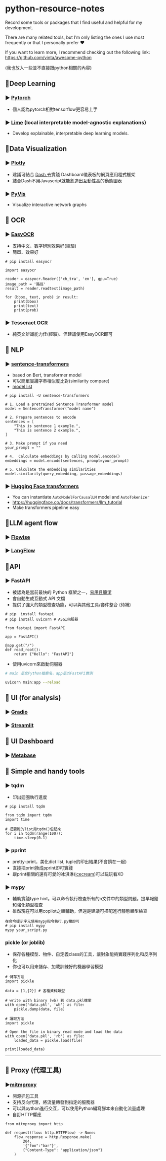 # python-resource-notes
Record some tools or packages that I find useful and helpful for my development.

There are many related tools, but I’m only listing the ones I use most frequently or that I personally prefer ❤️

If you want to learn more, I recommend checking out the following link:
https://github.com/vinta/awesome-python

(我也放入一些並不直接跟python相關的內容)

## 🔻Deep Learning
### ▶︎ [Pytorch](https://github.com/pytorch/pytorch)
- 個人認為pytorch相對tensorflow更容易上手

### ▶︎ [Lime](https://github.com/marcotcr/lime) (local interpretable model-agnostic explanations)
- Develop explainable, interpretable deep learning models.

## 🔻Data Visualization
### ▶︎ [Plotly](https://plotly.com/python)
- 建議可結合 [Dash ](https://dash.plotly.com/)去實踐 Dashboard儀表板的網頁應用程式框架
- 結合Dash不用Javascript就能創造出互動性高的動態圖表
### ▶︎ [PyVis](https://towardsdatascience.com/pyvis-visualize-interactive-network-graphs-in-python-77e059791f01)
- Visualize interactive network graphs


## 🔻 OCR
### ▶︎ [EasyOCR](https://github.com/JaidedAI/EasyOCR)
- 支持中文、數字辨別效果好(經驗)
- 簡單、效果好
```
# pip install easyocr

import easyocr

reader = easyocr.Reader(['ch_tra', 'en'], gpu=True)
image_path = '路徑'
result = reader.readtext(image_path)

for (bbox, text, prob) in result:
    print(bbox)
    print(text)
    print(prob)
```
### ▶︎ [Tesseract OCR](https://github.com/tesseract-ocr/tesseract)
- 純英文辨識能力佳(經驗)、但建議使用EasyOCR即可

## 🔻 NLP

### ▶︎ [sentence-transformers](https://github.com/UKPLab/sentence-transformers)
- based on Bert, transformer model
- 可以簡單實踐字串相似度比對(similarity compare)
- [model list](https://www.sbert.net/docs/sentence_transformer/pretrained_models.html)
```python=
# pip install -U sentence-transformers

# 1. Load a pretrained Sentence Transformer model
model = SentenceTransformer("model name")

# 2. Prepare sentences to encode
sentences = [
    "This is sentence 1 example.",
    "This is sentence 2 example.",
]

# 3. Make prompt if you need
your_prompt = ""

# 4.  Calculate embeddings by calling model.encode()
embeddings = model.encode(sentences, prompt=your_prompt)

# 5. Calculate the embedding similarities
model.similarity(query_embedding, passage_embeddings)
```



### ▶︎ [Hugging Face transformers ](https://github.com/huggingface/transformers)
- You can instantiate ```AutoModelForCausalLM``` model and  ```AutoTokenizer``` 
- https://huggingface.co/docs/transformers/llm_tutorial
- Make transformers pipeline easy





## 🔻LLM agent flow
### ▶︎ [Flowise](https://github.com/FlowiseAI/Flowise)
### ▶︎ [LangFlow](https://github.com/langflow-ai/langflow)

## 🔻API
### ▶︎ FastAPI
- 被認為是當前最快的 Python 框架之一，[易用且簡潔](https://medium.com/seaniap/%E5%BF%AB%E9%80%9F%E4%B8%8A%E6%89%8B-%E7%B0%A1%E5%96%AE%E6%98%93%E6%87%82-python%E6%96%B0%E6%89%8B%E7%9A%84fastapi%E4%B9%8B%E6%97%85-ebd09dc0167b)
- 會自動生成互動式 API 文檔
- 提供了強大的類型檢查功能，可以與其他工具/套件整合 (待補)
```
# pip  install fastapi 
# pip install uvicorn # ASGI伺服器

from fastapi import FastAPI

app = FastAPI()

@app.get("/")
def read_root():
    return {"Hello": "FastAPI"}
```
- 使用uvicorn來啟動伺服器
```bash
# main 是您Python檔案名，app是的FastAPI實例

uvicorn main:app --reload
```

## 🔻 UI (for analysis)
### ▶︎ [Gradio](https://github.com/gradio-app/gradio)

### ▶︎ [Streamlit](https://github.com/streamlit/streamlit)


## 🔻 UI Dashboard
### ▶︎ [Metabase](https://www.metabase.com/)

## 🔻 Simple and handy tools
### ▶︎ tqdm 
- 印出迴圈執行進度
```
# pip install tqdm

from tqdm import tqdm
import time

# 把要跑的list用tqdm()包起來
for i in tqdm(range(100)):
    time.sleep(0.1)
```
### ▶︎ pprint
- pretty-print，美化dict list, tuple的印出結果(不會擠在一起)
- 直接把print換成pprint即可實踐
- 跟print相關的還有可愛的冰淇淋([icecream](https://github.com/gruns/icecream))可以玩玩看XD

### ▶︎ mypy
- 輔助實踐type hint，可以命令執行檢查所有的n文件中的類型問題，提早報錯和強化類型檢查
- 雖然現在可以用copilot之類輔助，但還是建議可搭配進行靜態類型檢查
```
在命令提示字元使用mypy指令執行.py檔即可
# pip install mypy
mypy your_script.py
```
### pickle (or joblib)
- 保存各種模型、物件、自定義class的工具，讓對象能夠實踐序列化和反序列化
- 你也可以用來儲存、加載訓練好的機器學習模型
```
# 儲存方法
import pickle

data = [1,{2}] # 各種資料類型

# write with binary (wb) 到 data.pkl檔案
with open('data.pkl', 'wb') as file:
    pickle.dump(data, file)

```
```
# 讀取方法
import pickle

# Open the file in binary read mode and load the data
with open('data.pkl', 'rb') as file:
    loaded_data = pickle.load(file)

print(loaded_data)

```


------------
## 🔻 Proxy (代理工具)
### ▶︎[mitmproxy](https://mitmproxy.org/)
- 開源抓包工具
- 支持反向代理，將流量轉發到指定的服務器
- 可以與python進行交互，可以使用Python編寫腳本來自動化流量處理
- 自訂HTTP響應
```
from mitmproxy import http

def request(flow: http.HTTPFlow) -> None:
    flow.response = http.Response.make(
        204,
        '{"foo":"bar"}',
        {"Content-Type": "application/json"}
    )
```

